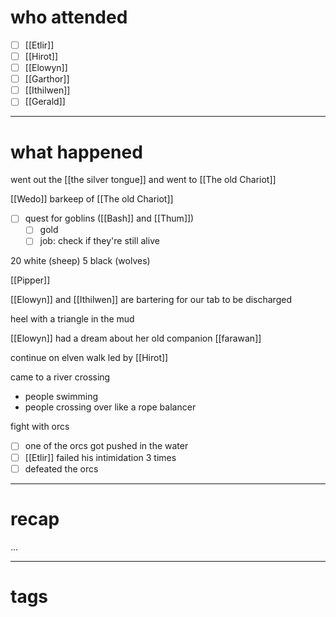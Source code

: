 # who attended

- [ ] [[Etlir]]
- [ ] [[Hirot]]
- [ ] [[Elowyn]]
- [ ] [[Garthor]]
- [ ] [[Ithilwen]]
- [ ] [[Gerald]]

---
# what happened

went out the [[the silver tongue]] and went to [[The old Chariot]] 

[[Wedo]] barkeep of [[The old Chariot]]
- [ ] quest for goblins ([[Bash]] and [[Thum]])
	- [ ] gold
	- [ ] job: check if they're still alive

20 white (sheep)
5 black (wolves)

[[Pipper]]

[[Elowyn]] and [[Ithilwen]] are bartering for our tab to be discharged

heel with a triangle in the mud

[[Elowyn]] had a dream about her old companion [[farawan]]

continue on elven walk led by [[Hirot]]

came to a river crossing
- people swimming
- people crossing over like a rope balancer

fight with orcs
- [ ] one of the orcs got pushed in the water
- [ ] [[Etlir]] failed his intimidation 3 times
- [ ] defeated the orcs

---
# recap

...

---
# tags

